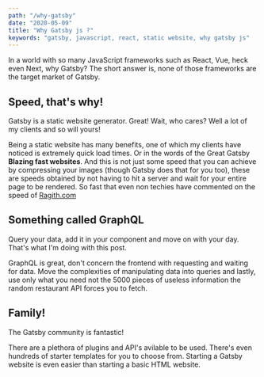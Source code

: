 ```yaml
---
path: "/why-gatsby"
date: "2020-05-09"
title: "Why Gatsby js ?"
keywords: "gatsby, javascript, react, static website, why gatsby js"
---
```


In a world with so many JavaScript frameworks such as React, Vue, heck even Next, why Gatsby? The short answer is, none of those frameworks are the target market of Gatsby.

<h2>Speed, that's why!</h2>

Gatsby is a static website generator. Great! Wait, who cares? Well a lot of my clients and so will yours!

Being a static website has many benefits, one of which my clients have noticed is extremely quick load times. Or in the words of the Great Gatsby **Blazing fast websites**. And this is not just some speed that you can achieve by compressing your images (though Gatsby does that for you too), these are speeds obtained by not having to hit a server and wait for your entire page to be rendered. So fast that even non techies have commented on the speed of <a title="ragith website" href="https://www.ragith.com" target="_blank">Ragith.com</a>

<h2>Something called GraphQL</h2>

Query your data, add it in your component and move on with your day. That's what I'm doing with this post.

GraphQL is great, don't concern the frontend with requesting and waiting for data. Move the complexities of manipulating data into queries and lastly, use only what you need not the 5000 pieces of useless information the random restaurant API forces you to fetch.

<h2>Family!</h2>

The Gatsby community is fantastic!

There are a plethora of plugins and API's avilable to be used. There's even hundreds of starter templates for you to choose from. Starting a Gatsby website is even easier than starting a basic HTML website.
